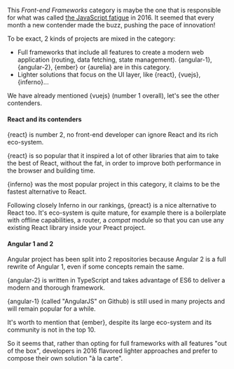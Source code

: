 This *Front-end Frameworks* category is maybe the one that is responsible for what was called [the JavaScript fatigue](https://medium.freecodecamp.com/javascript-fatigue-fatigue-66ffb619f6ce#.soeh5g56p) in 2016.
It seemed that every month a new contender made the buzz, pushing the pace of innovation!

To be exact, 2 kinds of projects are mixed in the category:

* Full frameworks that include all features to create a modern web application (routing, data fetching, state management). {angular-1}, {angular-2}, {ember} or {aurelia} are in this category.
* Lighter solutions that focus on the UI layer, like {react}, {vuejs}, {inferno}...

We have already mentioned {vuejs} (number 1 overall), let's see the other contenders.

#### React and its contenders

{react} is number 2, no front-end developer can ignore React and its rich eco-system.

{react} is so popular that it inspired a lot of other libraries that aim to take the best of React, without the fat, in order to improve both performance in the browser and building time.

{inferno} was the most popular project in this category, it claims to be the fastest alternative to React.

Following closely Inferno in our rankings, {preact} is a nice alternative to React too.
It's eco-system is quite mature, for example there is a boilerplate with offline capabilities, a router, a *compat* module so that you can use any existing React library inside your Preact project.

#### Angular 1 and 2

Angular project has been split into 2 repositories because Angular 2 is a full rewrite of Angular 1, even if some concepts remain the same.

{angular-2} is written in TypeScript and takes advantage of ES6 to deliver a modern and thorough framework.

{angular-1} (called "AngularJS" on Github) is still used in many projects and will remain popular for a while.

It's worth to mention that {ember}, despite its large eco-system and its community is not in the top 10.

So it seems that, rather than opting for full frameworks with all features "out of the box", developers in 2016 flavored lighter approaches and prefer to compose their own solution "à la carte".
